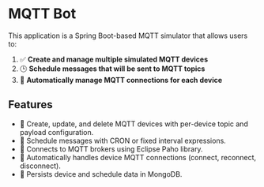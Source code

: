 # MQTT Bot

This application is a Spring Boot-based MQTT simulator that allows users to:

1. ✅ **Create and manage multiple simulated MQTT devices**
2. 🕒 **Schedule messages that will be sent to MQTT topics**
3. 🔄 **Automatically manage MQTT connections for each device**

## Features

- 🔧 Create, update, and delete MQTT devices with per-device topic and payload configuration.
- 📅 Schedule messages with CRON or fixed interval expressions.
- 📡 Connects to MQTT brokers using Eclipse Paho library.
- 🔌 Automatically handles device MQTT connections (connect, reconnect, disconnect).
- 💾 Persists device and schedule data in MongoDB.
